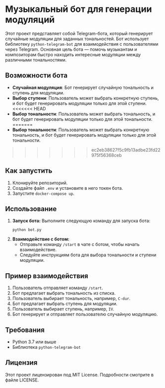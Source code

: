 # Музыкальный бот для генерации модуляций


Этот проект представляет собой Telegram-бота, который генерирует случайные модуляции для заданных тональностей. Бот использует библиотеку `python-telegram-bot` для взаимодействия с пользователями через Telegram. Основная цель бота — помочь музыкантам и композиторам быстро находить интересные модуляции между различными тональностями.

## Возможности бота

- **Случайная модуляция**: Бот генерирует случайную тональность и ступень для модуляции.
- **Выбор ступени**: Пользователь может выбрать конкретную ступень, и бот будет генерировать модуляции только для этой ступени.
<<<<<<< HEAD
- **Выбор тональности**: Пользователь может выбрать тональность, и бот будет генерировать модуляции только для этой тональности.
=======
- **Выбор тональности**: Пользователь может выбрать конкретную тональность, и бот будет генерировать модуляции только для этой тональности.
>>>>>>> ec2eb38627f5c9fb13adbe23fd22975f56368ceb

## Как запустить

1. Клонируйте репозиторий.
2. Создайте файл `.env` и установите в него токен бота.
3. Запустите `docker-compose up`.

## Использование

1. **Запуск бота:**
    Выполните следующую команду для запуска бота:
    ```
    python bot.py
    ```
2. **Взаимодействие с ботом:**
    - Отправьте команду `/start` в чате с ботом, чтобы начать взаимодействие.
    - Следуйте инструкциям бота для выбора тональности и ступени модуляции.

## Пример взаимодействия

1. Пользователь отправляет команду `/start`.
2. Бот предлагает выбрать тональность из списка.
3. Пользователь выбирает тональность, например, `C-dur`.
4. Бот предлагает выбрать ступень для модуляции.
5. Пользователь выбирает ступень, например, `IV`.
6. Бот генерирует и отправляет пользователю случайную модуляцию.

## Требования

- Python 3.7 или выше
- Библиотека `python-telegram-bot`

## Лицензия

Этот проект лицензирован под MIT License. Подробности смотрите в файле LICENSE.

